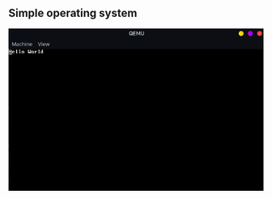 ## Simple operating system
![alt text](https://github.com/Groszekk/OperatingSystem/blob/master/prev.png)
